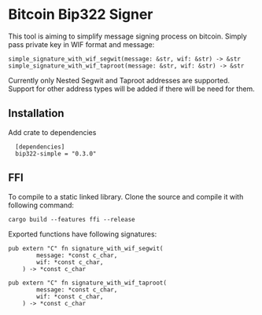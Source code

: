 
# Bitcoin Bip322 Signer

This tool is aiming to simplify message signing process on bitcoin. Simply pass private key in WIF format and message:
```
simple_signature_with_wif_segwit(message: &str, wif: &str) -> &str
simple_signature_with_wif_taproot(message: &str, wif: &str) -> &str
```



Currently only Nested Segwit and Taproot addresses are supported. Support for other address types will be added if there will be need for them.


## Installation

Add crate to dependencies

```
  [dependencies]
  bip322-simple = "0.3.0"
```


## FFI

To compile to a static linked library. Clone the source and compile it with following command:

```
cargo build --features ffi --release
```

Exported functions have following signatures:
```
pub extern "C" fn signature_with_wif_segwit(
        message: *const c_char,
        wif: *const c_char,
    ) -> *const c_char

pub extern "C" fn signature_with_wif_taproot(
        message: *const c_char,
        wif: *const c_char,
    ) -> *const c_char
```

